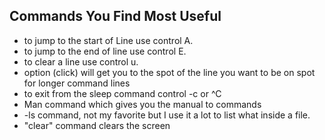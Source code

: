## Commands You Find Most Useful

- to jump to the start of Line  use control A.
- to jump to the end of line use control E.
- to clear a line use control u.
- option (click) will get you to the spot of the line you want to be on spot for longer command lines
- to exit from the sleep command control -c or ^C
- Man command which gives you the manual to commands
- -ls command, not my favorite but I use it a lot to list what inside a file.
- "clear" command clears the screen
